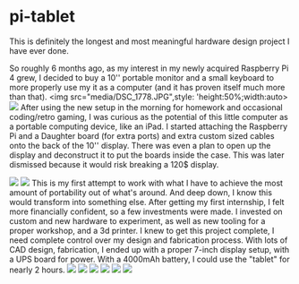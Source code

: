 # pi-tablet
This is definitely the longest and most meaningful hardware design project I have ever done.

So roughly 6 months ago, as my interest in my newly acquired Raspberry Pi 4 grew, I decided to buy a 10'' portable monitor and a small keyboard to more properly use my it as a computer (and it has proven itself much more than that).
<img src="media/DSC_1778.JPG",style: 'height:50%;width:auto>
<img src="media/DSC_1779.JPG">
After using the new setup in the morning for homework and occasional coding/retro gaming, I was curious as the potential of this little computer as a portable computing device, like an iPad.
I started attaching the Raspberry Pi and a Daughter board (for extra ports) and extra custom sized cables onto the back of the 10'' display. 
There was even a plan to open up the display and deconstruct it to put the boards inside the case. This was later dismissed because it would risk breaking a 120$ display.

<img src="media/PXL_20210209_145319767.jpg">
<img src="media/PXL_20210415_013134809.jpg">
This is my first attempt to work with what I have to achieve the most amount of portability out of what's around. And deep down, I know this would transform into something else.
After getting my first internship, I felt more financially confident, so a few investments were made. I invested on custom and new hardware to experiment, as well as new tooling for a proper workshop, and a 3d printer. I knew to get this project complete, I need complete control over my design and fabrication process.
With lots of CAD design, fabrication, I ended up with a proper 7-inch display setup, with a UPS board for power. With a 4000mAh battery, I could use the "tablet" for nearly 2 hours.
<img src="media/PXL_20210514_192956366.jpg">
<img src="media/PXL_20210524_035250328.jpg">

<img src="media/PXL_20210530_235600738.jpg">



<img src="media/PXL_20211121_012631133.jpg">
<img src="media/PXL_20211121_012647713.jpg">
<img src="media/PXL_20211121_012715046.jpg">
                             
              

